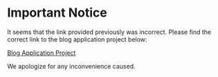 # Important Notice

It seems that the link provided previously was incorrect. Please find the correct link to the blog application project below:

[Blog Application Project](https://github.com/Purushotham-Palla/blogApplication1.git)

We apologize for any inconvenience caused.
